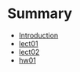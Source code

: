 # Summary

* [Introduction](README.md)
* [lect01](lect/lect01.md)
* [lect02](lect/lect02.md)
* [hw01](hw/hw01.md)